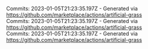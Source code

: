 Commits: 2023-01-05T21:23:35.197Z - Generated via https://github.com/marketplace/actions/artificial-grass
<br>
Commits: 2023-01-05T21:23:35.197Z - Generated via https://github.com/marketplace/actions/artificial-grass
<br>
Commits: 2023-01-05T21:23:35.197Z - Generated via https://github.com/marketplace/actions/artificial-grass
<br>
